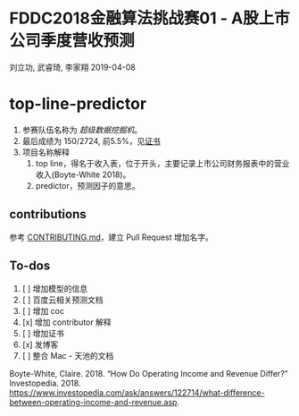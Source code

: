 FDDC2018金融算法挑战赛01 - A股上市公司季度营收预测
================
刘立功, 武睿琦, 李家翔
2019-04-08

<!-- README.md is generated from README.Rmd. Please edit that file -->

# top-line-predictor

1.  参赛队伍名称为 *超级数据挖掘机*。
2.  最后成绩为 150/2724, 前5.5%，见[证书](refs/certificate.pdf)
3.  项目名称解释
    1.  top line，得名于收入表，位于开头，主要记录上市公司财务报表中的营业收入(Boyte-White 2018)。
    2.  predictor，预测因子的意思。

## contributions

参考 [CONTRIBUTING.md](.github/CONTRIBUTING.md)，建立 Pull Request 增加名字。

## To-dos

1.  [ ] 增加模型的信息
2.  [ ] 百度云相关预测文档
3.  [ ] 增加 coc
4.  [x] 增加 contributor 解释
5.  [ ] 增加证书
6.  [x] 发博客
7.  [ ] 整合 Mac - 天池的文档

<div id="refs" class="references">

<div id="ref-White2018">

Boyte-White, Claire. 2018. “How Do Operating Income and Revenue Differ?”
Investopedia. 2018.
<https://www.investopedia.com/ask/answers/122714/what-difference-between-operating-income-and-revenue.asp>.

</div>

</div>
